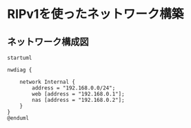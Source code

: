 # RIPv1を使ったネットワーク構築

## ネットワーク構成図

```plantuml
startuml

nwdiag {

    network Internal {
        address = "192.168.0.0/24";
        web [address = "192.168.0.1"];
        nas [address = "192.168.0.2"];
    }
}
@enduml
```
